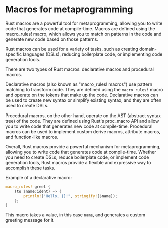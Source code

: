 # Macros for metaprogramming

Rust macros are a powerful tool for metaprogramming, allowing you to write code that generates code at compile-time. Macros are defined using the macro_rules! macro, which allows you to match on patterns in the code and generate new code based on those patterns.

Rust macros can be used for a variety of tasks, such as creating domain-specific languages (DSLs), reducing boilerplate code, or implementing code generation tools.

There are two types of Rust macros: declarative macros and procedural macros.

Declarative macros (also known as "macro_rules! macros") use pattern matching to transform code. They are defined using the `macro_rules!` macro and operate on the tokens that make up the code. Declarative macros can be used to create new syntax or simplify existing syntax, and they are often used to create DSLs.

Procedural macros, on the other hand, operate on the AST (abstract syntax tree) of the code. They are defined using Rust's proc_macro API and allow you to write code that generates new code at compile-time. Procedural macros can be used to implement custom derive macros, attribute macros, and function-like macros.

Overall, Rust macros provide a powerful mechanism for metaprogramming, allowing you to write code that generates code at compile-time. Whether you need to create DSLs, reduce boilerplate code, or implement code generation tools, Rust macros provide a flexible and expressive way to accomplish these tasks.

Example of a declarative macro:

```rust
macro_rules! greet {
    (to $name:ident) => {
        println!("Hello, {}!", stringify!($name));
    };
}
```
This macro takes a value, in this case `name`, and generates a custom greeting message for it.
